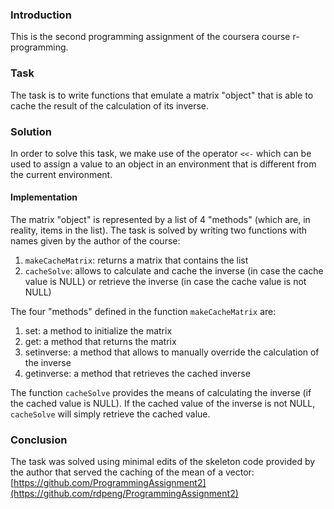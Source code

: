 ### Introduction

This is the second programming assignment of the coursera course 
r-programming.

### Task
The task is to write functions that emulate a matrix "object" that is 
able to cache the result of the calculation of its inverse.

### Solution
In order to solve this task, we make use of the operator  `<<-` 
which can be used to assign a value to an object in an environment 
that is different from the current environment. 

#### Implementation
The matrix "object" is represented by a list of 4 "methods" (which are, 
in reality, items in the list). 
The task is solved by writing two functions with names given by the 
author of the course:  
1. `makeCacheMatrix`: returns a matrix that contains the list
1. `cacheSolve`: allows to calculate and cache the inverse 
    (in case the cache value is NULL) or retrieve the inverse 
    (in case the cache value is not NULL)

The four "methods" defined in the function `makeCacheMatrix` are:
1. set: a method to initialize the matrix
1. get: a method that returns the matrix
1. setinverse: a method that allows to manually override the calculation of the 
    inverse
1. getinverse: a method that retrieves the cached inverse 

The function `cacheSolve` provides the means of calculating the inverse 
(if the cached value is NULL). If the cached value of the inverse is not NULL,
`cacheSolve` will simply retrieve the cached value.

### Conclusion
The task was solved using minimal edits of the skeleton code provided by the 
author that served the caching of the mean of a vector: 
[https://github.com/ProgrammingAssignment2](https://github.com/rdpeng/ProgrammingAssignment2)


